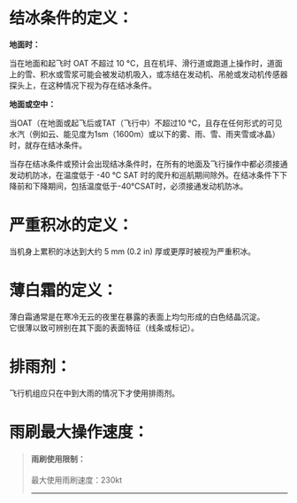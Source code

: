 # 结冰条件的定义：

**地面时：**

当在地面和起飞时 OAT 不超过 10 °C，且在机坪、滑行道或跑道上操作时，道面上的雪、积水或雪浆可能会被发动机吸入，或冻结在发动机、吊舱或发动机传感器探头上，在这种情况下视为存在结冰条件。

**地面或空中：**

当OAT（在地面或起飞后或TAT（飞行中）不超过10 °C，且存在任何形式的可见水汽（例如云、能见度为1sm（1600m）或以下的雾、雨、雪、雨夹雪或冰晶）时，就存在结冰条件。  


当存在结冰条件或预计会出现结冰条件时，在所有的地面及飞行操作中都必须接通发动机防冰，在温度低于 -40 °C SAT 时的爬升和巡航期间除外。在结冰条件下下降前和下降期间，包括温度低于-40°CSAT时，必须接通发动机防冰。  <br />


# 严重积冰的定义：

当机身上累积的冰达到大约 5 mm (0.2 in) 厚或更厚时被视为严重积冰。


# 薄白霜的定义：

薄白霜通常是在寒冷无云的夜里在暴露的表面上均匀形成的白色结晶沉淀。<br />它很薄以致可辨别在其下面的表面特征（线条或标记）。  


# 排雨剂：

飞行机组应只在中到大雨的情况下才使用排雨剂。


# **雨刷最大操作速度**：

> #### 雨刷使用限制：
>
> 最大使用雨刷速度：230kt
>
> ---
>

